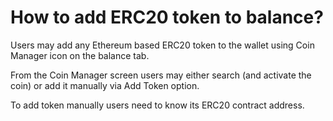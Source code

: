 # How to add ERC20 token to balance?

Users may add any Ethereum based ERC20 token to the wallet using Coin Manager icon on the balance tab. 

From the Coin Manager screen users may either search (and activate the coin) or add it manually via Add Token option.

To add token manually users need to know its ERC20 contract address.